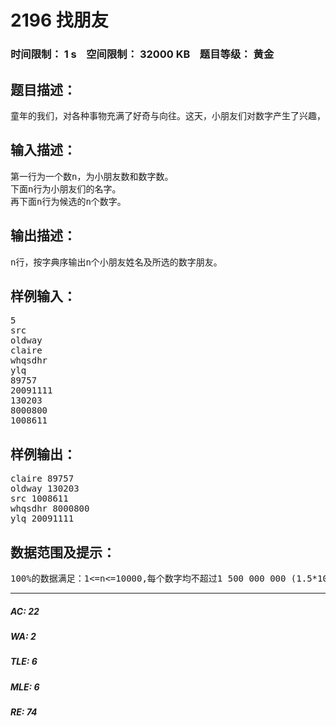 # 2196 找朋友   
### 时间限制： 1 s&nbsp;&nbsp;&nbsp;&nbsp;空间限制： 32000 KB&nbsp;&nbsp;&nbsp;&nbsp;题目等级： 黄金  
## 题目描述：  

<pre>
童年的我们，对各种事物充满了好奇与向往。这天，小朋友们对数字产生了兴趣，并且想和数字交朋友。可是，怎么分配这些数字才能使得每个小朋友都唯一地找到一个数字朋友呢？Ｃ小朋友说：咱们按自己名字的字典序先后，依次选择一个剩余的最小的数字当朋友。好么？Ｑ小朋友十分赞同。于是，大家都同意了。
</pre>
  
  
## 输入描述：  

<pre>
第一行为一个数n，为小朋友数和数字数。  
下面n行为小朋友们的名字。  
再下面n行为候选的n个数字。
</pre>
  
  
## 输出描述：  

<pre>
n行，按字典序输出n个小朋友姓名及所选的数字朋友。
</pre>
  
  
## 样例输入：  

<pre>
5  
src  
oldway  
claire  
whqsdhr  
ylq  
89757  
20091111  
130203  
8000800  
1008611
</pre>
  
  
## 样例输出：  

<pre>
claire 89757  
oldway 130203  
src 1008611  
whqsdhr 8000800  
ylq 20091111
</pre>
  
  
## 数据范围及提示：  

<pre>
100%的数据满足：1<=n<=10000,每个数字均不超过1 500 000 000 (1.5*10^9)
</pre>
  
  
***  

##### AC: 22  
##### WA: 2  
##### TLE: 6  
##### MLE: 6  
##### RE: 74  
